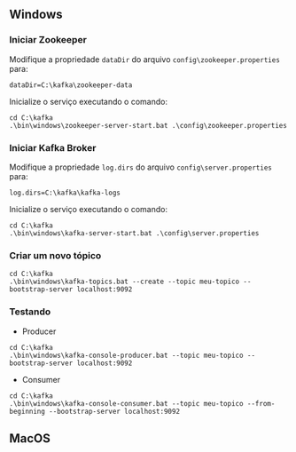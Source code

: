 ## Windows

### Iniciar Zookeeper

Modifique a propriedade `dataDir` do arquivo `config\zookeeper.properties` para:

```
dataDir=C:\kafka\zookeeper-data
```

Inicialize o serviço executando o comando:

```
cd C:\kafka
.\bin\windows\zookeeper-server-start.bat .\config\zookeeper.properties
```

### Iniciar Kafka Broker

Modifique a propriedade `log.dirs` do arquivo `config\server.properties` para:

```
log.dirs=C:\kafka\kafka-logs
```

Inicialize o serviço executando o comando:

```
cd C:\kafka
.\bin\windows\kafka-server-start.bat .\config\server.properties
```

### Criar um novo tópico

```
cd C:\kafka
.\bin\windows\kafka-topics.bat --create --topic meu-topico --bootstrap-server localhost:9092
```

### Testando

- Producer

```
cd C:\kafka
.\bin\windows\kafka-console-producer.bat --topic meu-topico --bootstrap-server localhost:9092
```

- Consumer

```
cd C:\kafka
.\bin\windows\kafka-console-consumer.bat --topic meu-topico --from-beginning --bootstrap-server localhost:9092
```

## MacOS